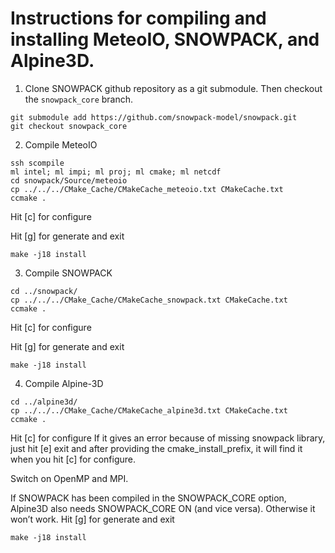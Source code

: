 # Instructions for compiling and installing MeteoIO, SNOWPACK, and Alpine3D. 

1. Clone SNOWPACK github repository as a git submodule. Then checkout the `snowpack_core` branch.
```
git submodule add https://github.com/snowpack-model/snowpack.git 
git checkout snowpack_core
```
2. Compile MeteoIO
```
ssh scompile
ml intel; ml impi; ml proj; ml cmake; ml netcdf
cd snowpack/Source/meteoio
cp ../../../CMake_Cache/CMakeCache_meteoio.txt CMakeCache.txt
ccmake .
```
Hit [c] for configure

Hit [g] for generate and exit
```
make -j18 install
```
3. Compile SNOWPACK
```
cd ../snowpack/
cp ../../../CMake_Cache/CMakeCache_snowpack.txt CMakeCache.txt
ccmake .
```
Hit [c] for configure

Hit [g] for generate and exit
```
make -j18 install
```
4. Compile Alpine-3D
```
cd ../alpine3d/
cp ../../../CMake_Cache/CMakeCache_alpine3d.txt CMakeCache.txt
ccmake .
```
Hit [c] for configure
If it gives an error because of missing snowpack library, just hit [e] exit and after providing the cmake_install_prefix, it will find it when you hit [c] for configure.

Switch on OpenMP and MPI.

If SNOWPACK has been compiled in the SNOWPACK_CORE option, Alpine3D also needs SNOWPACK_CORE ON (and vice versa). Otherwise it won’t work.
Hit [g] for generate and exit
```
make -j18 install
```
